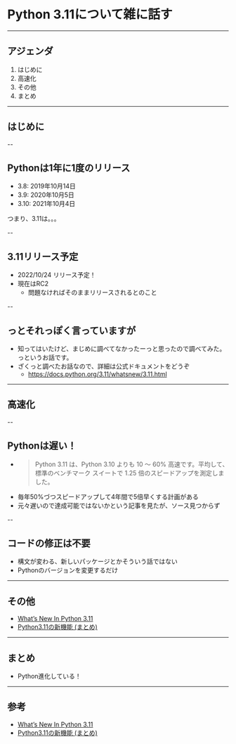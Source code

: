 <style type="text/css">
  .reveal h1,
  .reveal h2,
  .reveal h3,
  .reveal h4,
  .reveal h5,
  .reveal h6 {
    text-transform: none;
  }
</style>

# Python 3.11について雑に話す

---

## アジェンダ

1. はじめに
2. 高速化
3. その他
4. まとめ

---

## はじめに

--

## Pythonは1年に1度のリリース

- 3.8: 2019年10月14日
- 3.9: 2020年10月5日
- 3.10: 2021年10月4日

つまり、3.11は。。。

--

## 3.11リリース予定

- 2022/10/24 リリース予定！
- 現在はRC2
  - 問題なければそのままリリースされるとのこと

--

## っとそれっぽく言っていますが

- 知ってはいたけど、まじめに調べてなかったーっと思ったので調べてみた。っというお話です。
- ざくっと調べたお話なので、詳細は公式ドキュメントをどうぞ
  - https://docs.python.org/3.11/whatsnew/3.11.html

---

## 高速化

--

## Pythonは遅い！

- > Python 3.11 は、Python 3.10 よりも 10 ～ 60% 高速です。平均して、標準のベンチマーク スイートで 1.25 倍のスピードアップを測定しました。
- 毎年50%づつスピードアップして4年間で5倍早くする計画がある
- 元々遅いので達成可能ではないかという記事を見たが、ソース見つからず

--

## コードの修正は不要

- 構文が変わる、新しいパッケージとかそういう話ではない
- Pythonのバージョンを変更するだけ

---

## その他

- [What’s New In Python 3.11](https://docs.python.org/3.11/whatsnew/3.11.html)
- [Python3.11の新機能 (まとめ)](https://qiita.com/ksato9700/items/e2356ea9c19c3ff8a467)

---

## まとめ
- Python進化している！

---

## 参考
- [What’s New In Python 3.11](https://docs.python.org/3.11/whatsnew/3.11.html)
- [Python3.11の新機能 (まとめ)](https://qiita.com/ksato9700/items/e2356ea9c19c3ff8a467)
